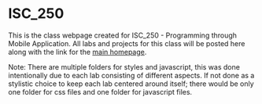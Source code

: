 # ISC_250


This is the class webpage created for ISC_250 - Programming through Mobile Application.
All labs and projects for this class will be posted here along with the link for the <a href = "http://cs.oswego.edu/~jmeritt/ISC_250/homepage.html">main homepage</a>.

Note:
There are multiple folders for styles and javascript, this was done intentionally due to each lab consisting of different aspects. If not done as a stylistic choice to keep each lab centered around itself; there would be only one folder for css files and one folder for javascript files.
